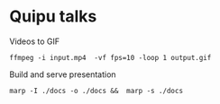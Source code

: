 # Quipu talks

Videos to GIF 
```
ffmpeg -i input.mp4  -vf fps=10 -loop 1 output.gif
```

Build and serve presentation
```
marp -I ./docs -o ./docs &&  marp -s ./docs
```
